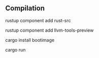 
Compilation
--
rustup component add rust-src

rustup component add llvm-tools-preview

cargo install bootimage

cargo run

